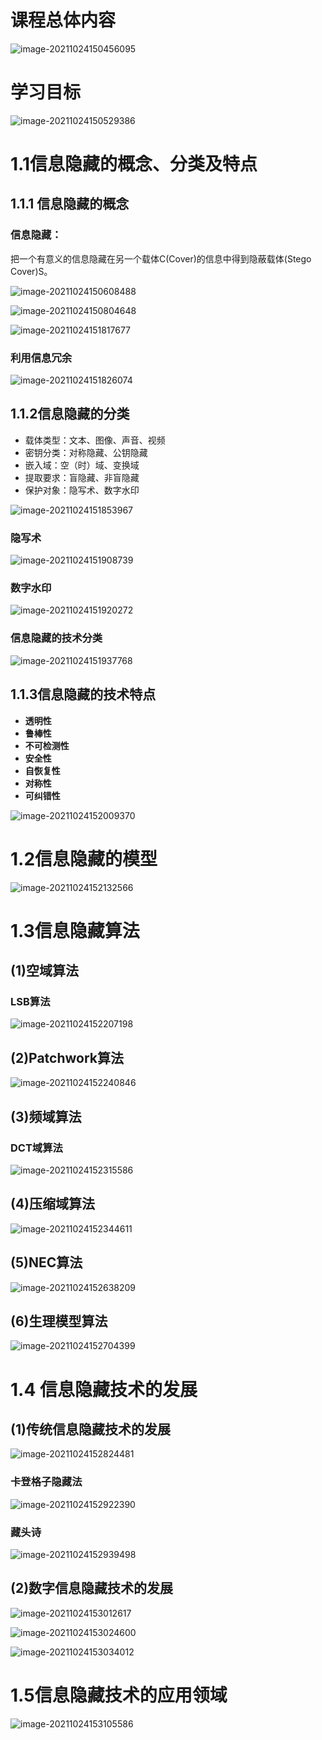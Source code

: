 # 课程总体内容

![image-20211024150456095](.assets/image-20211024150456095.png)

# 学习目标

![image-20211024150529386](.assets/image-20211024150529386.png)

# 1.1信息隐藏的概念、分类及特点

## 1.1.1 信息隐藏的概念

### **信息隐藏：**

把一个有意义的信息隐藏在另一个载体C(Cover)的信息中得到隐蔽载体(Stego Cover)S。



![image-20211024150608488](.assets/image-20211024150608488.png)

![image-20211024150804648](.assets/image-20211024150804648.png)

![image-20211024151817677](.assets/image-20211024151817677.png)

### 利用信息冗余

![image-20211024151826074](.assets/image-20211024151826074.png)

## 1.1.2信息隐藏的分类

- 载体类型：文本、图像、声音、视频
- 密钥分类：对称隐藏、公钥隐藏
- 嵌入域：空（时）域、变换域
- 提取要求：盲隐藏、非盲隐藏
- 保护对象：隐写术、数字水印

![image-20211024151853967](.assets/image-20211024151853967.png)

### 隐写术

![image-20211024151908739](.assets/image-20211024151908739.png)

### 数字水印

![image-20211024151920272](.assets/image-20211024151920272.png)

### 信息隐藏的技术分类

![image-20211024151937768](.assets/image-20211024151937768.png)

## 1.1.3信息隐藏的技术特点

- **透明性**
- **鲁棒性**
- **不可检测性**
- **安全性**
- **自恢复性**
- **对称性**
- **可纠错性**

![image-20211024152009370](.assets/image-20211024152009370.png)

# 1.2信息隐藏的模型

![image-20211024152132566](.assets/image-20211024152132566.png)

# 1.3信息隐藏算法

## (1)空域算法

### LSB算法

![image-20211024152207198](.assets/image-20211024152207198.png)

## (2)Patchwork算法

![image-20211024152240846](.assets/image-20211024152240846.png)

## (3)频域算法

### DCT域算法

![image-20211024152315586](.assets/image-20211024152315586.png)

## (4)压缩域算法

![image-20211024152344611](.assets/image-20211024152344611.png)

## (5)NEC算法

![image-20211024152638209](.assets/image-20211024152638209.png)

## (6)生理模型算法

![image-20211024152704399](.assets/image-20211024152704399.png)

# 1.4 信息隐藏技术的发展

## (1)传统信息隐藏技术的发展

![image-20211024152824481](.assets/image-20211024152824481.png)

### 卡登格子隐藏法

![image-20211024152922390](.assets/image-20211024152922390.png)

### 藏头诗

![image-20211024152939498](.assets/image-20211024152939498.png)

## (2)数字信息隐藏技术的发展

![image-20211024153012617](.assets/image-20211024153012617.png)

![image-20211024153024600](.assets/image-20211024153024600.png)

![image-20211024153034012](.assets/image-20211024153034012.png)

# 1.5信息隐藏技术的应用领域

![image-20211024153105586](.assets/image-20211024153105586.png)